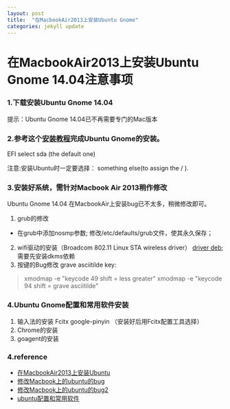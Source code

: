 ```yaml
---
layout: post
title:  "在MacbookAir2013上安装Ubuntu Gnome"
categories: jekyll update
---
```

# 在MacbookAir2013上安装Ubuntu Gnome 14.04注意事项

### 1.下载安装Ubuntu Gnome 14.04
提示：Ubuntu Gnome 14.04已不再需要专门的Mac版本

### 2.参考这个[安装教程](http://www.thatsthewayyoudoit.me/2013/04/how-to-install-ubuntu-1304-on-macbook.html)完成Ubuntu Gnome的安装。
EFI select sda (the default one)

注意:安装Ubuntu时一定要选择： something else(to assign the / ).

### 3.安装好系统，需针对Macbook Air 2013稍作修改
Ubuntu Gnome 14.04 在MacbookAir上安装bug已不太多，稍微修改即可。
1. grub的修改
  - 在grub中添加nosmp参数; 修改/etc/defaults/grub文件，使其永久保存；
2. wifi驱动的安装（Broadcom 802.11 Linux STA wireless driver）
[driver deb](http://launchpadlibrarian.net/157283339/bcmwl-kernel-source_6.30.223.141%2Bbdcom-0ubuntu2_amd64.deb);需要先安装dkms依赖
3. 按键的Bug修改
grave asciitilde key:
> xmodmap -e "keycode 49 shift = less greater"
> xmodmap -e "keycode 94 shift = grave asciitilde"

### 4.Ubuntu Gnome配置和常用软件安装
1. 输入法的安装 Fcitx google-pinyin （安装好后用Fcitx配置工具选择）
2. Chrome的安装
3. goagent的安装

### 4.reference
- [在MacbookAir2013上安装Ubuntu](http://www.thatsthewayyoudoit.me/2013/04/how-to-install-ubuntu-1304-on-macbook.html)
- [修改Macbook上的ubuntu的bug](http://blogs.aerys.in/jeanmarc-leroux/2013/08/28/ubuntu-13-04-on-the-new-macbook-air-2013/)
- [修改Macbook上的ubuntu的bug2](http://www.miek.nl/blog/archives/2013/08/31/macbook_air_61_2013_model_with_ubuntu/index.html)
- [ubuntu配置和常用软件](http://my.oschina.net/daizhe11/blog/170150)
